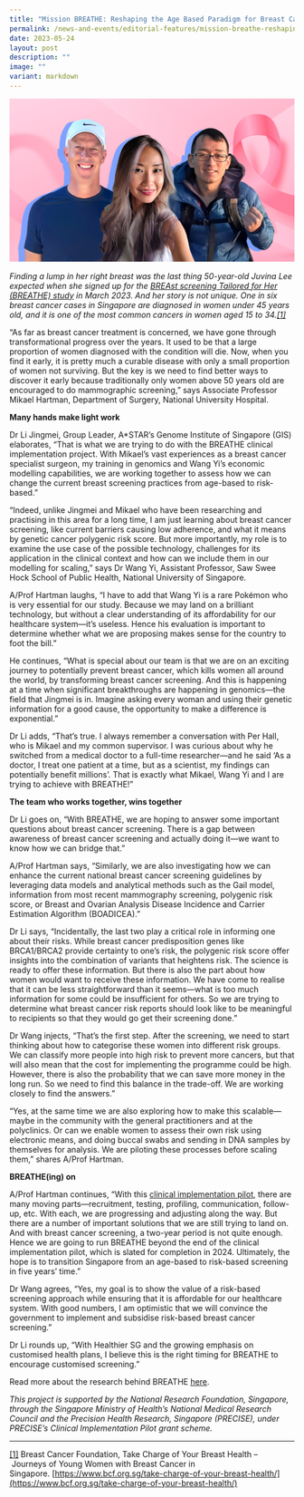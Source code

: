 ```yaml
---
title: "Mission BREATHE: Reshaping the Age Based Paradigm for Breast Cancer Screening"
permalink: /news-and-events/editorial-features/mission-breathe-reshaping-the-age-based-paradigm-for-breast/
date: 2023-05-24
layout: post
description: ""
image: ""
variant: markdown
---
```

![](/images/Resources/Editorial%20Features/2023/precise-banner9_1400x800.jpg)

_Finding a lump in her right breast was the last thing 50-year-old Juvina Lee expected when she signed up for the [BREAst screening Tailored for Her (BREATHE) study](https://journals.plos.org/plosone/article?id=10.1371/journal.pone.0265965) in March 2023. And her story is not unique. One in six breast cancer cases in Singapore are diagnosed in women under 45 years old, and it is one of the most common cancers in women aged 15 to 34.[\[1\]](https://www.npm.sg/mission-breathe-reshaping-the-age-based-paradigm-for-breast-cancer-screening/#_ftn1)_

“As far as breast cancer treatment is concerned, we have gone through transformational progress over the years. It used to be that a large proportion of women diagnosed with the condition will die. Now, when you find it early, it is pretty much a curable disease with only a small proportion of women not surviving. But the key is we need to find better ways to discover it early because traditionally only women above 50 years old are encouraged to do mammographic screening,” says Associate Professor Mikael Hartman, Department of Surgery, National University Hospital.

**Many hands make light work**

Dr Li Jingmei, Group Leader, A\*STAR’s Genome Institute of Singapore (GIS) elaborates, “That is what we are trying to do with the BREATHE clinical implementation project. With Mikael’s vast experiences as a breast cancer specialist surgeon, my training in genomics and Wang Yi’s economic modelling capabilities, we are working together to assess how we can change the current breast screening practices from age-based to risk-based.”

“Indeed, unlike Jingmei and Mikael who have been researching and practising in this area for a long time, I am just learning about breast cancer screening, like current barriers causing low adherence, and what it means by genetic cancer polygenic risk score. But more importantly, my role is to examine the use case of the possible technology, challenges for its application in the clinical context and how can we include them in our modelling for scaling,” says Dr Wang Yi, Assistant Professor, Saw Swee Hock School of Public Health, National University of Singapore.

A/Prof Hartman laughs, “I have to add that Wang Yi is a rare Pokémon who is very essential for our study. Because we may land on a brilliant technology, but without a clear understanding of its affordability for our healthcare system—it’s useless. Hence his evaluation is important to determine whether what we are proposing makes sense for the country to foot the bill.”

He continues, “What is special about our team is that we are on an exciting journey to potentially prevent breast cancer, which kills women all around the world, by transforming breast cancer screening. And this is happening at a time when significant breakthroughs are happening in genomics—the field that Jingmei is in. Imagine asking every woman and using their genetic information for a good cause, the opportunity to make a difference is exponential.”

Dr Li adds, “That’s true. I always remember a conversation with Per Hall, who is Mikael and my common supervisor. I was curious about why he switched from a medical doctor to a full-time researcher—and he said ‘As a doctor, I treat one patient at a time, but as a scientist, my findings can potentially benefit millions’. That is exactly what Mikael, Wang Yi and I are trying to achieve with BREATHE!”

**The team who works together, wins together**

Dr Li goes on, “With BREATHE, we are hoping to answer some important questions about breast cancer screening. There is a gap between awareness of breast cancer screening and actually doing it—we want to know how we can bridge that.”

A/Prof Hartman says, “Similarly, we are also investigating how we can enhance the current national breast cancer screening guidelines by leveraging data models and analytical methods such as the Gail model, information from most recent mammography screening, polygenic risk score, or Breast and Ovarian Analysis Disease Incidence and Carrier Estimation Algorithm (BOADICEA).”

Dr Li says, “Incidentally, the last two play a critical role in informing one about their risks. While breast cancer predisposition genes like BRCA1/BRCA2 provide certainty to one’s risk, the polygenic risk score offer insights into the combination of variants that heightens risk. The science is ready to offer these information. But there is also the part about how women would want to receive these information. We have come to realise that it can be less straightforward than it seems—what is too much information for some could be insufficient for others. So we are trying to determine what breast cancer risk reports should look like to be meaningful to recipients so that they would go get their screening done.”

Dr Wang injects, “That’s the first step. After the screening, we need to start thinking about how to categorise these women into different risk groups. We can classify more people into high risk to prevent more cancers, but that will also mean that the cost for implementing the programme could be high. However, there is also the probability that we can save more money in the long run. So we need to find this balance in the trade-off. We are working closely to find the answers.”

“Yes, at the same time we are also exploring how to make this scalable—maybe in the community with the general practitioners and at the polyclinics. Or can we enable women to assess their own risk using electronic means, and doing buccal swabs and sending in DNA samples by themselves for analysis. We are piloting these processes before scaling them,” shares A/Prof Hartman.

**BREATHE(ing) on**

A/Prof Hartman continues, “With this [clinical implementation pilot](https://www.npm.sg/cip/), there are many moving parts—recruitment, testing, profiling, communication, follow-up, etc. With each, we are progressing and adjusting along the way. But there are a number of important solutions that we are still trying to land on. And with breast cancer screening, a two-year period is not quite enough. Hence we are going to run BREATHE beyond the end of the clinical implementation pilot, which is slated for completion in 2024. Ultimately, the hope is to transition Singapore from an age-based to risk-based screening in five years’ time.”

Dr Wang agrees, “Yes, my goal is to show the value of a risk-based screening approach while ensuring that it is affordable for our healthcare system. With good numbers, I am optimistic that we will convince the government to implement and subsidise risk-based breast cancer screening.”

Dr Li rounds up, “With Healthier SG and the growing emphasis on customised health plans, I believe this is the right timing for BREATHE to encourage customised screening.”

Read more about the research behind BREATHE [here](https://www.npm.sg/news-and-events/editorial-features/taking-breast-cancer-screening-beyond-standard-guidelines/).

_This project is supported by the National Research Foundation, Singapore, through the Singapore Ministry of Health’s National Medical Research Council and the Precision Health Research, Singapore (PRECISE), under PRECISE’s Clinical Implementation Pilot grant scheme._ 

* * *

[\[1\]](https://www.npm.sg/mission-breathe-reshaping-the-age-based-paradigm-for-breast-cancer-screening/#_ftnref1) Breast Cancer Foundation, Take Charge of Your Breast Health – Journeys of Young Women with Breast Cancer in Singapore. [https://www.bcf.org.sg/take-charge-of-your-breast-health/](https://www.bcf.org.sg/take-charge-of-your-breast-health/)